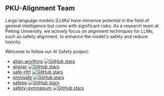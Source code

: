 ## PKU-Alignment Team

Large language models (LLMs) have immense potential in the field of general intelligence but come with significant risks. As a research team at Peking University, we actively focus on alignment techniques for LLMs, such as safety alignment, to enhance the model's safety and reduce toxicity.

Welcome to follow our AI Safety project:
- [align-anything](https://github.com/PKU-Alignment/align-anything) [![GitHub stars](https://img.shields.io/github/stars/PKU-Alignment/align-anything)](https://github.com/PKU-Alignment/align-anything/stargazers)
- [aligner](https://github.com/cby-pku/aligner) [![GitHub stars](https://img.shields.io/github/stars/cby-pku/aligner)](https://github.com/cby-pku/aligner/stargazers)
- [safe-rlhf](https://github.com/PKU-Alignment/safe-rlhf) [![GitHub stars](https://img.shields.io/github/stars/PKU-Alignment/safe-rlhf)](https://github.com/PKU-Alignment/safe-rlhf/stargazers)
- [omnisafe](https://github.com/PKU-Alignment/omnisafe) [![GitHub stars](https://img.shields.io/github/stars/PKU-Alignment/omnisafe)](https://github.com/PKU-Alignment/omnisafe/stargazers)
- [safepo](https://github.com/PKU-Alignment/Safe-Policy-Optimization) [![GitHub stars](https://img.shields.io/github/stars/PKU-Alignment/Safe-Policy-Optimization)](https://github.com/PKU-Alignment/Safe-Policy-Optimization/stargazers)
- [safety-gymnasium](https://github.com/PKU-Alignment/safety-gymnasium) [![GitHub stars](https://img.shields.io/github/stars/PKU-Alignment/safety-gymnasium)](https://github.com/PKU-Alignment/safety-gymnasium/stargazers)
